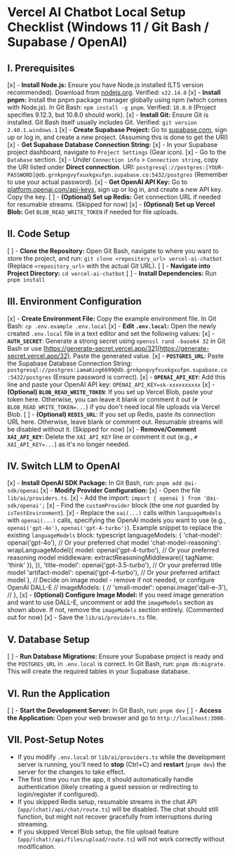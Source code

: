 # Vercel AI Chatbot Local Setup Checklist (Windows 11 / Git Bash / Supabase / OpenAI)

## I. Prerequisites

[x] - **Install Node.js:** Ensure you have Node.js installed (LTS version recommended). Download from [nodejs.org](https://nodejs.org/). Verified: `v22.14.0`
[x] - **Install pnpm:** Install the pnpm package manager globally using npm (which comes with Node.js). In Git Bash: `npm install -g pnpm`. Verified: `10.8.0` (Project specifies 9.12.3, but 10.8.0 should work).
[x] - **Install Git:** Ensure Git is installed. Git Bash itself usually includes Git. Verified: `git version 2.40.1.windows.1`
[x] - **Create Supabase Project:** Go to [supabase.com](https://supabase.com), sign up or log in, and create a new project. (Assuming this is done to get the URI)
[x] - **Get Supabase Database Connection String:**
[x] - In your Supabase project dashboard, navigate to `Project Settings` (Gear icon).
[x] - Go to the `Database` section.
[x] - Under `Connection info` > `Connection string`, copy the URI listed under **Direct connection**. URI: `postgresql://postgres:[YOUR-PASSWORD]@db.grnkpngvyfxuxkgxufpn.supabase.co:5432/postgres` (Remember to use your actual password).
[x] - **Get OpenAI API Key:** Go to [platform.openai.com/api-keys](https://platform.openai.com/api-keys), sign up or log in, and create a new API key. Copy the key.
[ ] - **(Optional) Set up Redis:** Get connection URL if needed for resumable streams. (Skipped for now)
[x] - **(Optional) Set up Vercel Blob:** Get `BLOB_READ_WRITE_TOKEN` if needed for file uploads.

## II. Code Setup

[ ] - **Clone the Repository:** Open Git Bash, navigate to where you want to store the project, and run: `git clone <repository_url> vercel-ai-chatbot` (Replace `<repository_url>` with the actual Git URL).
[ ] - **Navigate into Project Directory:** `cd vercel-ai-chatbot`
[ ] - **Install Dependencies:** Run `pnpm install`

## III. Environment Configuration

[x] - **Create Environment File:** Copy the example environment file. In Git Bash: `cp .env.example .env.local`
[x] - **Edit `.env.local`:** Open the newly created `.env.local` file in a text editor and set the following values:
[x] - **`AUTH_SECRET`**: Generate a strong secret using `openssl rand -base64 32` in Git Bash or use [https://generate-secret.vercel.app/32](https://generate-secret.vercel.app/32). Paste the generated value.
[x] - **`POSTGRES_URL`**: Paste the Supabase Database Connection String: `postgresql://postgres:iamaKing6699@db.grnkpngvyfxuxkgxufpn.supabase.co:5432/postgres` (Ensure password is correct).
[x] - **`OPENAI_API_KEY`**: Add this line and paste your OpenAI API key: `OPENAI_API_KEY=sk-xxxxxxxxxx`
[x] - **(Optional) `BLOB_READ_WRITE_TOKEN`**: If you set up Vercel Blob, paste your token here. Otherwise, you can leave it blank or comment it out (`# BLOB_READ_WRITE_TOKEN=...`) if you don't need local file uploads via Vercel Blob.
[ ] - **(Optional) `REDIS_URL`**: If you set up Redis, paste its connection URL here. Otherwise, leave blank or comment out. Resumable streams will be disabled without it. (Skipped for now)
[x] - **Remove/Comment `XAI_API_KEY`**: Delete the `XAI_API_KEY` line or comment it out (e.g., `# XAI_API_KEY=...`) as it's no longer needed.

## IV. Switch LLM to OpenAI

[x] - **Install OpenAI SDK Package:** In Git Bash, run: `pnpm add @ai-sdk/openai`
[x] - **Modify Provider Configuration:**
[x] - Open the file `lib/ai/providers.ts`.
[x] - Add the import: `import { openai } from '@ai-sdk/openai';`
[x] - Find the `customProvider` block (the one _not_ guarded by `isTestEnvironment`).
[x] - Replace the `xai(...)` calls within `languageModels` with `openai(...)` calls, specifying the OpenAI models you want to use (e.g., `openai('gpt-4o')`, `openai('gpt-4-turbo')`). Example snippet to replace the existing `languageModels` block:
typescript
      languageModels: {
        'chat-model': openai('gpt-4o'), // Or your preferred chat model
        'chat-model-reasoning': wrapLanguageModel({
          model: openai('gpt-4-turbo'), // Or your preferred reasoning model
          middleware: extractReasoningMiddleware({ tagName: 'think' }),
        }),
        'title-model': openai('gpt-3.5-turbo'), // Or your preferred title model
        'artifact-model': openai('gpt-4-turbo'), // Or your preferred artifact model
      },
      // Decide on image model - remove if not needed, or configure OpenAI DALL-E
      // imageModels: {
      //  'small-model': openai.image('dall-e-3'),
      // },
[x] - **(Optional) Configure Image Model:** If you need image generation and want to use DALL-E, uncomment or add the `imageModels` section as shown above. If not, remove the `imageModels` section entirely. (Commented out for now)
[x] - Save the `lib/ai/providers.ts` file.

## V. Database Setup

[ ] - **Run Database Migrations:** Ensure your Supabase project is ready and the `POSTGRES_URL` in `.env.local` is correct. In Git Bash, run: `pnpm db:migrate`. This will create the required tables in your Supabase database.

## VI. Run the Application

[ ] - **Start the Development Server:** In Git Bash, run: `pnpm dev`
[ ] - **Access the Application:** Open your web browser and go to `http://localhost:3000`.

## VII. Post-Setup Notes

- If you modify `.env.local` or `lib/ai/providers.ts` while the development server is running, you'll need to **stop** (Ctrl+C) and **restart** (`pnpm dev`) the server for the changes to take effect.
- The first time you run the app, it should automatically handle authentication (likely creating a guest session or redirecting to login/register if configured).
- If you skipped Redis setup, resumable streams in the chat API (`app/(chat)/api/chat/route.ts`) will be disabled. The chat should still function, but might not recover gracefully from interruptions during streaming.
- If you skipped Vercel Blob setup, the file upload feature (`app/(chat)/api/files/upload/route.ts`) will not work correctly without modification.
